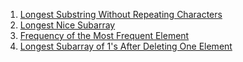 1) [Longest Substring Without Repeating Characters](https://leetcode.com/problems/longest-substring-without-repeating-characters/)
2) [Longest Nice Subarray](https://leetcode.com/problems/longest-nice-subarray/)
3) [Frequency of the Most Frequent Element](https://leetcode.com/problems/frequency-of-the-most-frequent-element/)
4) [Longest Subarray of 1's After Deleting One Element](https://leetcode.com/problems/longest-subarray-of-1s-after-deleting-one-element/)
